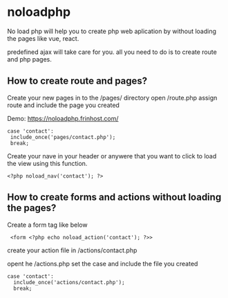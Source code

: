 # noloadphp
No load php will help you to create php web aplication by without loading the pages like vue, react.

predefined ajax will take care for you. all you need to do is to create route and php pages.

## How to create route and pages?

Create your new pages in to the /pages/ directory
open /route.php assign route and include the page you created 

Demo: https://noloadphp.frinhost.com/

```
case 'contact':
 include_once('pages/contact.php');
 break;
```

Create your nave in your header or anywere that you want to click to load the view using this function.

```
<?php noload_nav('contact'); ?>
```

## How to create forms and actions without loading the pages? 
 Create a form tag like below
 
 ```
  <form <?php echo noload_action('contact'); ?>>
 ```
 
 create your action file in /actions/contact.php
 
 opent he /actions.php set the case and include the file you created
 
 ```
 case 'contact':
   include_once('actions/contact.php');
   break;
```
 

